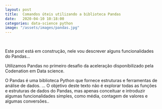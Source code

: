 ```yaml
---
layout: post
title:  Comandos úteis utilizando a biblioteca Pandas
date:   2020-04-10 10:18:00
categories: data-science python
image: "/assets/images/pandas.jpg"
---
```


<br>
<p> Este post está em construção, nele vou descrever alguns funcionalidades do Pandas...</p>
<p>Utilizamos Pandas no primeiro desafio da aceleração disponibilizado pela Codenation em Data science.</p>

<p>O Pandas é uma biblioteca Python que fornece estruturas e ferramentas de análise de dados. ... O objetivo deste texto não é explorar todas as funções e estruturas de dados do Pandas, mas apenas conceituar e introduzir algumas funcionalidades simples, como média, contagem de valores e algumas conversões..</p>
